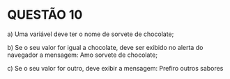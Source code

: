 # QUESTÃO 10

a) Uma variável deve ter o nome de sorvete de chocolate;

b) Se o seu valor for igual a chocolate, deve ser exibido no alerta do navegador a
mensagem: Amo sorvete de chocolate;

c) Se o seu valor for outro, deve exibir a mensagem: Prefiro outros sabores